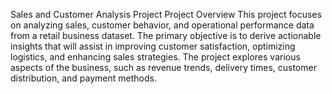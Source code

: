 Sales and Customer Analysis Project
Project Overview
This project focuses on analyzing sales, customer behavior, and operational performance data from a retail business dataset. The primary objective is to derive actionable insights that will assist in improving customer satisfaction, optimizing logistics, and enhancing sales strategies. The project explores various aspects of the business, such as revenue trends, delivery times, customer distribution, and payment methods.


